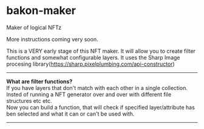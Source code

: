 # bakon-maker
Maker of logical NFTz

More instructions coming very soon. 

This is a VERY early stage of this NFT maker. It will allow you to create filter functions and somewhat configurable layers.
It uses the Sharp Image procesing library(https://sharp.pixelplumbing.com/api-constructor)
<hr />

**What are filter functions?**<br />
If you have layers that don't match with each other in a single collection.<br />
Insted of running a NFT generator over and over with different file structures etc etc.<br />
Now you can build a function, that will check if specified layer/attribute has ben selected and what it can or can't be used with.<br />
<hr />
